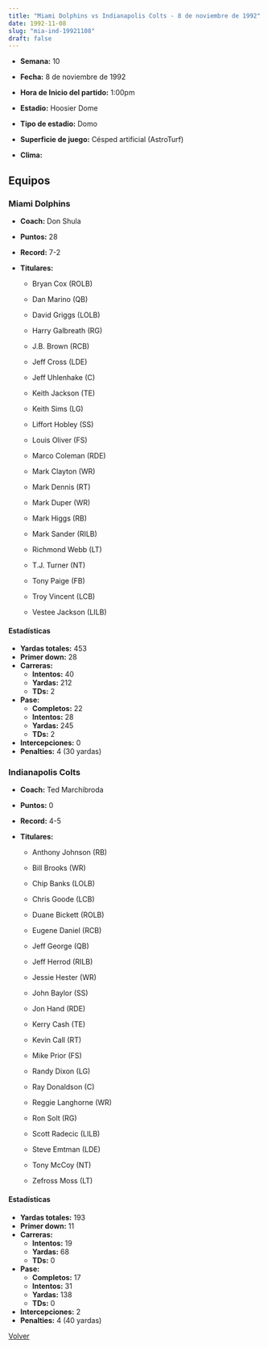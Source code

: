 ```yaml
---
title: "Miami Dolphins vs Indianapolis Colts - 8 de noviembre de 1992"
date: 1992-11-08
slug: "mia-ind-19921108"
draft: false
---
```


* **Semana:** 10
* **Fecha:** 8 de noviembre de 1992

* **Hora de Inicio del partido:** 1:00pm
* **Estadio:** Hoosier Dome
* **Tipo de estadio:** Domo
* **Superficie de juego:** Césped artificial (AstroTurf)
* **Clima:** 

## Equipos


### Miami Dolphins
* **Coach:** Don Shula
* **Puntos:** 28
* **Record:** 7-2
* **Titulares:** 

  * Bryan Cox (ROLB) 

  * Dan Marino (QB) 

  * David Griggs (LOLB) 

  * Harry Galbreath (RG) 

  * J.B. Brown (RCB) 

  * Jeff Cross (LDE) 

  * Jeff Uhlenhake (C) 

  * Keith Jackson (TE) 

  * Keith Sims (LG) 

  * Liffort Hobley (SS) 

  * Louis Oliver (FS) 

  * Marco Coleman (RDE) 

  * Mark Clayton (WR) 

  * Mark Dennis (RT) 

  * Mark Duper (WR) 

  * Mark Higgs (RB) 

  * Mark Sander (RILB) 

  * Richmond Webb (LT) 

  * T.J. Turner (NT) 

  * Tony Paige (FB) 

  * Troy Vincent (LCB) 

  * Vestee Jackson (LILB) 

#### Estadísticas
* **Yardas totales:** 453
* **Primer down:** 28
* **Carreras:**
  * **Intentos:** 40
  * **Yardas:** 212
  * **TDs:** 2
* **Pase:**
  * **Completos:** 22
  * **Intentos:** 28
  * **Yardas:** 245
  * **TDs:** 2
* **Intercepciones:** 0
* **Penalties:** 4 (30 yardas)

### Indianapolis Colts
* **Coach:** Ted Marchibroda
* **Puntos:** 0
* **Record:** 4-5
* **Titulares:** 

  * Anthony Johnson (RB) 

  * Bill Brooks (WR) 

  * Chip Banks (LOLB) 

  * Chris Goode (LCB) 

  * Duane Bickett (ROLB) 

  * Eugene Daniel (RCB) 

  * Jeff George (QB) 

  * Jeff Herrod (RILB) 

  * Jessie Hester (WR) 

  * John Baylor (SS) 

  * Jon Hand (RDE) 

  * Kerry Cash (TE) 

  * Kevin Call (RT) 

  * Mike Prior (FS) 

  * Randy Dixon (LG) 

  * Ray Donaldson (C) 

  * Reggie Langhorne (WR) 

  * Ron Solt (RG) 

  * Scott Radecic (LILB) 

  * Steve Emtman (LDE) 

  * Tony McCoy (NT) 

  * Zefross Moss (LT) 

#### Estadísticas
* **Yardas totales:** 193
* **Primer down:** 11
* **Carreras:**
  * **Intentos:** 19
  * **Yardas:** 68
  * **TDs:** 0
* **Pase:**
  * **Completos:** 17
  * **Intentos:** 31
  * **Yardas:** 138
  * **TDs:** 0
* **Intercepciones:** 2
* **Penalties:** 4 (40 yardas)


[Volver](/historia/1992)
